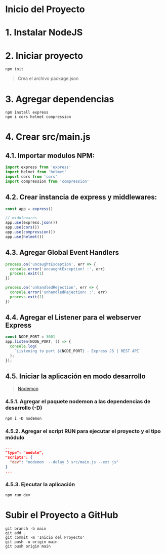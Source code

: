 # Inicio del Proyecto <!-- omit in toc -->

# 1. Instalar NodeJS
# 2. Iniciar proyecto
```vim
npm init
```
> Crea el archivo package.json

# 3. Agregar dependencias
```vim
npm install express
npm i cors helmet compression
```
# 4. Crear src/main.js

## 4.1. Importar modulos NPM:
```js
import express from 'express'
import helmet from 'helmet'
import cors from 'cors'
import compression from 'compression'
```

## 4.2. Crear instancia de express y middlewares:
```javascript
const app = express()

// middlewares
app.use(express.json())
app.use(cors())
app.use(compression())
app.use(helmet())
```
## 4.3. Agregar Global Event Handlers
```js
process.on('uncaughtException', err => {
  console.error('uncaughtException! :', err)
  process.exit(1)
})

process.on('unhandledRejection', err => {
  console.error('unhandledRejection! :', err)
  process.exit(1)
})
```

## 4.4. Agregar el Listener para el webserver Express
```js
const NODE_PORT = 3001
app.listen(NODE_PORT, () => {
  console.log(
    `Listening to port ${NODE_PORT} - Express JS | REST API`
  );
});
```

## 4.5. Iniciar la aplicación en modo desarrollo
> [Nodemon](https://www.npmjs.com/package/nodemon)
### 4.5.1. Agregar el paquete nodemon a las dependencias de desarrollo (-D)
```vim
npm i -D nodemon
```
### 4.5.2. Agregar el script RUN para ejecutar el proyecto y el tipo módulo
```json
...
"type": "module",
"scripts": {
  "dev": "nodemon  --delay 3 src/main.js --ext js"
}
...
```

### 4.5.3. Ejecutar la aplicación
```vim
npm run dev
```

# Subir el Proyecto a GitHub
```vim
git branch -b main
git add .
git commit -m 'Inicio del Proyecto'
git push -u origin main
git push origin main
```
